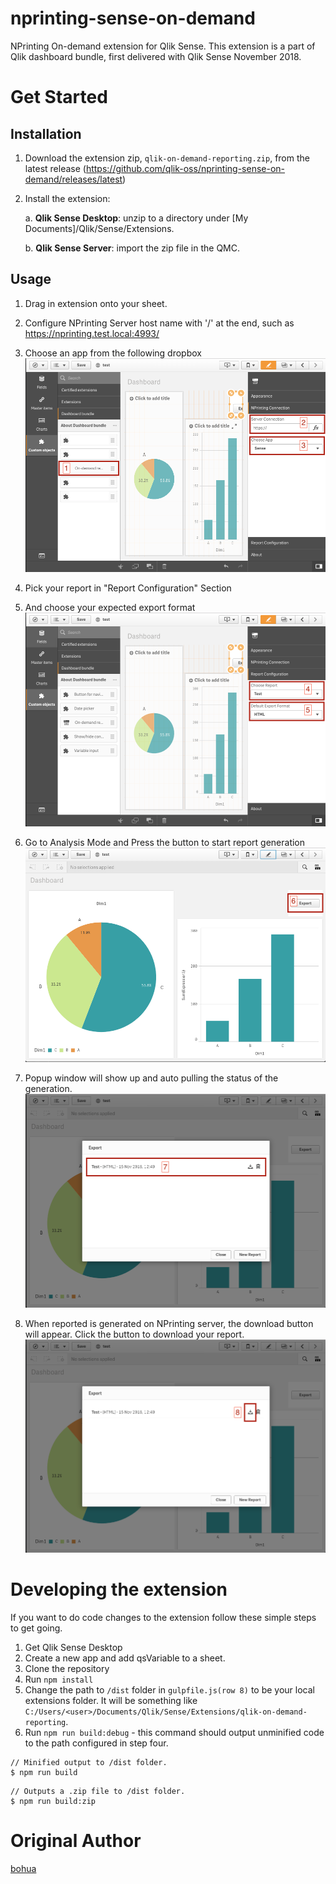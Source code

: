 # nprinting-sense-on-demand
NPrinting On-demand extension for Qlik Sense. This extension is a part of Qlik dashboard bundle, first delivered with Qlik Sense November 2018.

# Get Started

## Installation
1. Download the extension zip, `qlik-on-demand-reporting.zip`, from the latest release (https://github.com/qlik-oss/nprinting-sense-on-demand/releases/latest)
2. Install the extension:

    a. **Qlik Sense Desktop**: unzip to a directory under [My Documents]/Qlik/Sense/Extensions.
    
    b. **Qlik Sense Server**: import the zip file in the QMC.

## Usage

1. Drag in extension onto your sheet.

2. Configure NPrinting Server host name with '/' at the end, such as https://nprinting.test.local:4993/

3. Choose an app from the following dropbox
![alt tag](/tutorial/1.png)

4. Pick your report in "Report Configuration" Section

5. And choose your expected export format
![alt tag](/tutorial/2.png)

6. Go to Analysis Mode and Press the button to start report generation
![alt tag](/tutorial/3.png)

7. Popup window will show up and auto pulling the status of the generation.
![alt tag](/tutorial/4.png)

8. When reported is generated on NPrinting server, the download button will appear. Click the button to download your report.
![alt tag](/tutorial/5.png)

# Developing the extension

If you want to do code changes to the extension follow these simple steps to get going.

1. Get Qlik Sense Desktop
1. Create a new app and add qsVariable to a sheet.
2. Clone the repository
3. Run `npm install`
4. Change the path to `/dist` folder in `gulpfile.js(row 8)` to be your local extensions folder. It will be something like `C:/Users/<user>/Documents/Qlik/Sense/Extensions/qlik-on-demand-reporting`.
5. Run `npm run build:debug` - this command should output unminified code to the path configured in step four.

```
// Minified output to /dist folder.
$ npm run build
```

```
// Outputs a .zip file to /dist folder.
$ npm run build:zip
```

# Original Author
[bohua](https://github.com/bohua)
